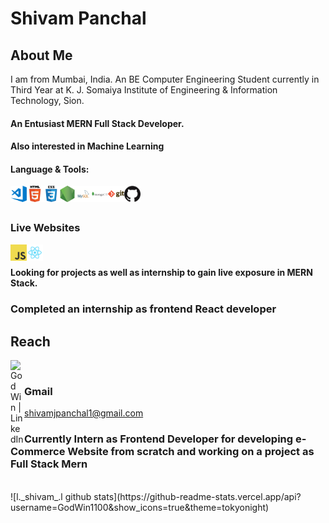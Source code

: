 # Shivam Panchal

## About Me
I am from Mumbai, India.
An BE Computer Engineering Student currently in Third Year at K. J. Somaiya Institute of Engineering & Information Technology, Sion.
#### An Entusiast MERN Full Stack Developer.
#### Also interested in Machine Learning

#### Language & Tools:
[<img align="left" alt="Visual Studio Code" width="26px" src="https://raw.githubusercontent.com/github/explore/80688e429a7d4ef2fca1e82350fe8e3517d3494d/topics/visual-studio-code/visual-studio-code.png" />][linkedin]
[<img align="left" alt="HTML5" width="26px" src="https://raw.githubusercontent.com/github/explore/80688e429a7d4ef2fca1e82350fe8e3517d3494d/topics/html/html.png" />][linkedin]
[<img align="left" alt="CSS3" width="26px" src="https://raw.githubusercontent.com/github/explore/80688e429a7d4ef2fca1e82350fe8e3517d3494d/topics/css/css.png" />][linkedin]
[<img align="left" alt="Node.js" width="26px" src="https://raw.githubusercontent.com/github/explore/80688e429a7d4ef2fca1e82350fe8e3517d3494d/topics/nodejs/nodejs.png" />][linkedin]
[<img align="left" alt="MySQL" width="26px" src="https://raw.githubusercontent.com/github/explore/80688e429a7d4ef2fca1e82350fe8e3517d3494d/topics/mysql/mysql.png" />][linkedin]
[<img align="left" alt="MongoDB" width="26px" src="https://raw.githubusercontent.com/github/explore/80688e429a7d4ef2fca1e82350fe8e3517d3494d/topics/mongodb/mongodb.png" />][linkedin]
[<img align="left" alt="Git" width="26px" src="https://raw.githubusercontent.com/github/explore/80688e429a7d4ef2fca1e82350fe8e3517d3494d/topics/git/git.png" />][linkedin]
[<img align="left" alt="GitHub" width="26px" src="https://raw.githubusercontent.com/github/explore/78df643247d429f6cc873026c0622819ad797942/topics/github/github.png" />][github]
<br/>
<br/>
### Live Websites
[<img align="left" alt="JavaScript" width="26px" src="https://raw.githubusercontent.com/github/explore/80688e429a7d4ef2fca1e82350fe8e3517d3494d/topics/javascript/javascript.png" />][js]
[<img align="left" alt="React" width="26px" src="https://raw.githubusercontent.com/github/explore/80688e429a7d4ef2fca1e82350fe8e3517d3494d/topics/react/react.png" />][react]
<br/>
#### Looking for projects as well as internship to gain live exposure in MERN Stack.

### Completed an internship as frontend React developer

## Reach
[<img align="left" alt="GodWin | LinkedIn" width="22px" src="https://cdn.jsdelivr.net/npm/simple-icons@v3/icons/linkedin.svg" />][linkedin]
<br/>
### Gmail
shivamjpanchal1@gmail.com

### Currently Intern as Frontend Developer for developing e-Commerce Website from scratch and working on a project as Full Stack Mern
<br/>
![l._shivam_.l github stats](https://github-readme-stats.vercel.app/api?username=GodWin1100&show_icons=true&theme=tokyonight) 


[linkedin]:https://www.linkedin.com/in/shivam-panchal-godwin1100
[react]:https://basicreactbur.web.app/
[js]:http://rgb-color-guess.000webhostapp.com/
[github]:https://github.com/GodWin1100?tab=repositories
